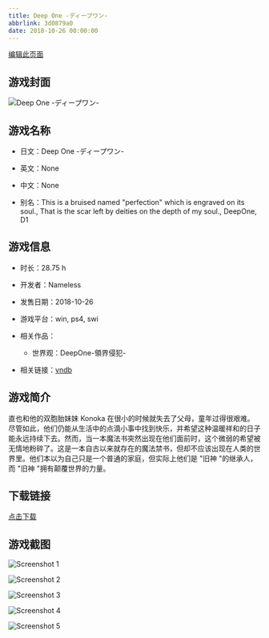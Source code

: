 ```yaml
---
title: Deep One -ディープワン-
abbrlink: 3d0879a0
date: 2018-10-26 00:00:00
---
```

[编辑此页面](https://github.com/ACG-3/ADV3-source/blob/main/source/_posts/games/Deep%20One%20-%E3%83%87%E3%82%A3%E3%83%BC%E3%83%97%E3%83%AF%E3%83%B3-.md)

## 游戏封面

![Deep One -ディープワン-](https%3A//pan.timero.xyz/onedrive/img_lib_001/Deep%20One%20-%E3%83%87%E3%82%A3%E3%83%BC%E3%83%97%E3%83%AF%E3%83%B3-_cover.avif)


## 游戏名称

- 日文：Deep One -ディープワン-
- 英文：None
- 中文：None

- 别名：This is a bruised named "perfection" which is engraved on its soul., That is the scar left by deities on the depth of my soul., DeepOne, D1


## 游戏信息

- 时长：28.75 h
- 开发者：Nameless
- 发售日期：2018-10-26
- 游戏平台：win, ps4, swi
- 相关作品：
   - 世界观：DeepOne-領界侵犯-

- 相关链接：[vndb](https://vndb.org/v22499)


## 游戏简介

直也和他的双胞胎妹妹 Konoka 在很小的时候就失去了父母，童年过得很艰难。尽管如此，他们仍能从生活中的点滴小事中找到快乐，并希望这种温暖祥和的日子能永远持续下去。然而，当一本魔法书突然出现在他们面前时，这个微弱的希望被无情地粉碎了。这是一本自古以来就存在的魔法禁书，但却不应该出现在人类的世界里。他们本以为自己只是一个普通的家庭，但实际上他们是 "旧神 "的继承人，而 "旧神 "拥有颠覆世界的力量。




## 下载链接

[点击下载](https://pan.timero.xyz/onedrive/adv_lib_001/Deep%20One%20-%E3%83%87%E3%82%A3%E3%83%BC%E3%83%97%E3%83%AF%E3%83%B3-)


## 游戏截图


![Screenshot 1](https%3A//pan.timero.xyz/onedrive/img_lib_001/Deep%20One%20-%E3%83%87%E3%82%A3%E3%83%BC%E3%83%97%E3%83%AF%E3%83%B3-_Screenshot_1.avif)

![Screenshot 2](https%3A//pan.timero.xyz/onedrive/img_lib_001/Deep%20One%20-%E3%83%87%E3%82%A3%E3%83%BC%E3%83%97%E3%83%AF%E3%83%B3-_Screenshot_2.avif)

![Screenshot 3](https%3A//pan.timero.xyz/onedrive/img_lib_001/Deep%20One%20-%E3%83%87%E3%82%A3%E3%83%BC%E3%83%97%E3%83%AF%E3%83%B3-_Screenshot_3.avif)

![Screenshot 4](https%3A//pan.timero.xyz/onedrive/img_lib_001/Deep%20One%20-%E3%83%87%E3%82%A3%E3%83%BC%E3%83%97%E3%83%AF%E3%83%B3-_Screenshot_4.avif)

![Screenshot 5](https%3A//pan.timero.xyz/onedrive/img_lib_001/Deep%20One%20-%E3%83%87%E3%82%A3%E3%83%BC%E3%83%97%E3%83%AF%E3%83%B3-_Screenshot_5.avif)


